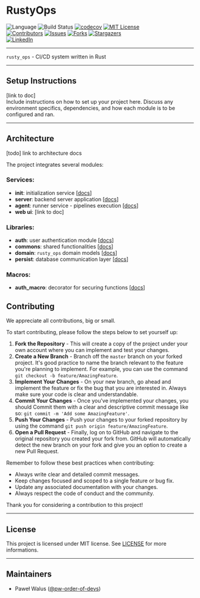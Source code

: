 # RustyOps

![Language][language]
![Build Status][build-status]
[![codecov][codecov-shield]][codecov-url]
[![MIT License][license-shield]][license-url]\
[![Contributors][contributors-shield]][contributors-url]
[![Issues][issues-shield]][issues-url]
[![Forks][forks-shield]][forks-url]
[![Stargazers][stars-shield]][stars-url]\
[![LinkedIn][linkedin-shield]][linkedin-url]

---

`rusty_ops` - CI/CD system written in Rust

---

## Setup Instructions

[link to doc]\
Include instructions on how to set up your project here. Discuss any environment specifics, dependencies, and how each module is to be configured and ran.

---

## Architecture

[todo] link to architecture docs

The project integrates several modules:

### Services:
* **init**: initialization service [[docs](docs/modules/init.md)]
* **server**: backend server application [[docs](docs/modules/server.md)]
* **agent**: runner service - pipelines execution [[docs](docs/modules/agent.md)]
* **web ui**: [link to doc]

### Libraries:
* **auth**: user authentication module [[docs](docs/modules/auth.md)]
* **commons**: shared functionalities [[docs](docs/modules/commons.md)]
* **domain**: `rusty_ops` domain models [[docs](docs/modules/domain.md)]
* **persist**: database communication layer [[docs](docs/modules/persist.md)]

### Macros:
* **auth_macro**: decorator for securing functions [[docs](docs/modules/auth_macro.md)]

## Contributing

We appreciate all contributions, big or small.

To start contributing, please follow the steps below to set yourself up:

1. **Fork the Repository** - This will create a copy of the project under your own account where you can implement and test your changes.
2. **Create a New Branch** - Branch off the `master` branch on your forked project. It's good practice to name the branch relevant to the feature you're planning to implement. For example, you can use the command `git checkout -b feature/AmazingFeature`.
3. **Implement Your Changes** - On your new branch, go ahead and implement the feature or fix the bug that you are interested in. Always make sure your code is clear and understandable.
4. **Commit Your Changes** - Once you've implemented your changes, you should Commit them with a clear and descriptive commit message like so: `git commit -m 'Add some AmazingFeature'`.
5. **Push Your Changes** - Push your changes to your forked repository by using the command `git push origin feature/AmazingFeature`.
6. **Open a Pull Request** - Finally, log on to GitHub and navigate to the original repository you created your fork from. GitHub will automatically detect the new branch on your fork and give you an option to create a new Pull Request.

Remember to follow these best practices when contributing:

- Always write clear and detailed commit messages.
- Keep changes focused and scoped to a single feature or bug fix.
- Update any associated documentation with your changes.
- Always respect the code of conduct and the community.

Thank you for considering a contribution to this project!

---

## License

This project is licensed under MIT license. See [LICENSE][license-url] for more informations.

---

## Maintainers

* Paweł Walus ([@pw-order-of-devs](http://github.com/pw-order-of-devs))

<!-- links -->
[language]: https://img.shields.io/badge/language-Rust-orange?style=flat-square
[build-status]: https://img.shields.io/github/actions/workflow/status/pw-order-of-devs/rusty_ops/default.yaml?branch=master&style=flat-square
[codecov-shield]: https://codecov.io/gh/pw-order-of-devs/rusty_ops/graph/badge.svg?token=UX8BOW5HOJ
[codecov-url]: https://codecov.io/gh/pw-order-of-devs/rusty_ops
[contributors-shield]: https://img.shields.io/github/contributors/pw-order-of-devs/rusty_ops?style=flat-square
[contributors-url]: https://github.com/pw-order-of-devs/rusty_ops/graphs/contributors
[forks-shield]: https://img.shields.io/github/forks/pw-order-of-devs/rusty_ops?style=flat-square
[forks-url]: https://github.com/pw-order-of-devs/rusty_ops/network/members
[stars-shield]: https://img.shields.io/github/stars/pw-order-of-devs/rusty_ops?style=flat-square
[stars-url]: https://github.com/pw-order-of-devs/rusty_ops/stargazers
[issues-shield]: https://img.shields.io/github/issues/pw-order-of-devs/rusty_ops?style=flat-square
[issues-url]: https://github.com/pw-order-of-devs/rusty_ops/issues
[license-shield]: https://img.shields.io/github/license/pw-order-of-devs/rusty_ops?style=flat-square
[license-url]: https://github.com/pw-order-of-devs/rusty_ops/blob/master/LICENSE
[linkedin-shield]: https://img.shields.io/badge/-LinkedIn-black?logo=linkedin&colorB=555&style=flat-square
[linkedin-url]: https://www.linkedin.com/in/pawe%C5%82-walus-23121697/
